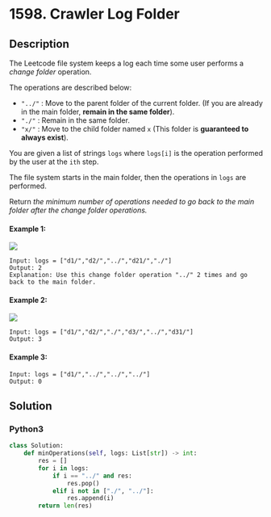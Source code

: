 # 1598. Crawler Log Folder

## Description
The Leetcode file system keeps a log each time some user performs a *change folder* operation.

The operations are described below:

* `"../"` : Move to the parent folder of the current folder. (If you are already in the main folder, **remain in the same folder**).
* `"./"` : Remain in the same folder.
* `"x/"` : Move to the child folder named `x` (This folder is **guaranteed to always exist**).

You are given a list of strings `logs` where `logs[i]` is the operation performed by the user at the `ith` step.

The file system starts in the main folder, then the operations in `logs` are performed.

Return *the minimum number of operations needed to go back to the main folder after the change folder operations.*

#### Example 1:
![](https://assets.leetcode.com/uploads/2020/09/09/sample_11_1957.png)

```
Input: logs = ["d1/","d2/","../","d21/","./"]
Output: 2
Explanation: Use this change folder operation "../" 2 times and go back to the main folder.
```

#### Example 2:
![](https://assets.leetcode.com/uploads/2020/09/09/sample_22_1957.png)

```
Input: logs = ["d1/","d2/","./","d3/","../","d31/"]
Output: 3
```

#### Example 3:
```
Input: logs = ["d1/","../","../","../"]
Output: 0
```


## Solution

### Python3
```python
class Solution:
    def minOperations(self, logs: List[str]) -> int:
        res = []
        for i in logs:
            if i == "../" and res:
                res.pop()
            elif i not in ["./", "../"]:
                res.append(i)
        return len(res)
```